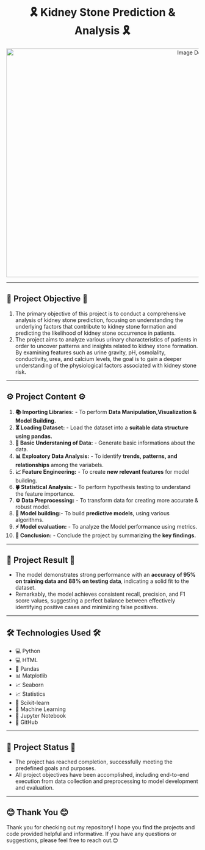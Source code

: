 <div align="center">
  
# 🎗️ Kidney Stone Prediction & Analysis 🎗️
</div>
<p align="center">
  <img src="https://healthjade.net/wp-content/uploads/2017/08/kidney-stone-remedy.jpg" alt="Image Description" width="1000" height="600">
</p>

---

<h2>📝 Project Objective 📝</h2>

1. The primary objective of this project is to conduct a comprehensive analysis of kidney stone prediction, focusing on understanding the underlying factors that contribute to kidney stone formation and predicting the likelihood of kidney stone occurrence in patients.<br>
2. The project aims to analyze various urinary characteristics of patients in order to uncover patterns and insights related to kidney stone formation. By examining features such as urine gravity, pH, osmolality, conductivity, urea, and calcium levels, the goal is to gain a deeper understanding of the physiological factors associated with kidney stone risk.<br>

----


<h2>⚙️ Project Content ⚙️ </h2>

1. <b>📚 Importing Libraries:</b> - To perform <b>Data Manipulation,Visualization & Model Building.</b><br>    
2. <b>⏳ Loading Dataset:</b> - Load the dataset into a <b>suitable data structure using pandas.</b><br>
3. <b>🧠 Basic Understaning of Data:</b> - Generate basic informations about the data.<br>
4. <b>📊 Exploatory Data Analysis:</b> -  To  identify <b>trends, patterns, and relationships</b> among the variabels.<br>
5. <b>📈 Feature Engineering:</b> -  To create <b>new relevant features</b> for model building.<br>
6. <b>🍀 Statistical Analysis:</b> - To perform hypothesis testing to understand the feature importance.<br>
7. <b>⚙️ Data Preprocessing:</b> - To transform data for creating more accurate & robust model.<br>
8. <b>🎯 Model building:</b>- To build <b>predictive models</b>, using various algorithms.<br>
9. <b>⚡️ Model evaluation:</b> - To analyze the Model performance using metrics.<br>
10. <b>🎈 Conclusion:</b> - Conclude the project by summarizing the <b>key findings.</b><br>

----

<h2>🎯 Project Result 🎯 </h2>

* The model demonstrates strong performance with an <b>accuracy of 95% on training data and 88% on testing data</b>, indicating a solid fit to the dataset.
* Remarkably, the model achieves consistent recall, precision, and F1 score values, suggesting a perfect balance between effectively identifying positive cases and minimizing false positives.

----


<h2>🛠️ Technologies Used 🛠️  </h2>
<ul>
  <li>💻 Python</li>
  <li>💻 HTML</li>
  <li>🐼 Pandas</li>
  <li>📊 Matplotlib</li>
  <li>📈 Seaborn</li>
  <li>📈 Statistics</li>
  <li>🤖 Scikit-learn</li>
  <li>🧠 Machine Learning</li>
  <li>📓 Jupyter Notebook</li>
  <li>🔗 GitHub</li>
</ul>

---


<h2>🏁 Project Status 🏁 </h2>

* The project has reached completion, successfully meeting the predefined goals and purposes.
* All project objectives have been accomplished, including end-to-end execution from data collection and preprocessing to model development and evaluation.

----




<h2>😊 Thank You 😊 </h2>

<p>Thank you for checking out my repository! I hope you find the projects and code provided helpful and informative. If you have any questions or suggestions, please feel free to reach out.😊</p>


